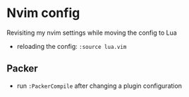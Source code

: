 # Nvim config

Revisiting my nvim settings while moving the config to Lua

* reloading the config: `:source lua.vim`

## Packer
- run `:PackerCompile` after changing a plugin configuration
